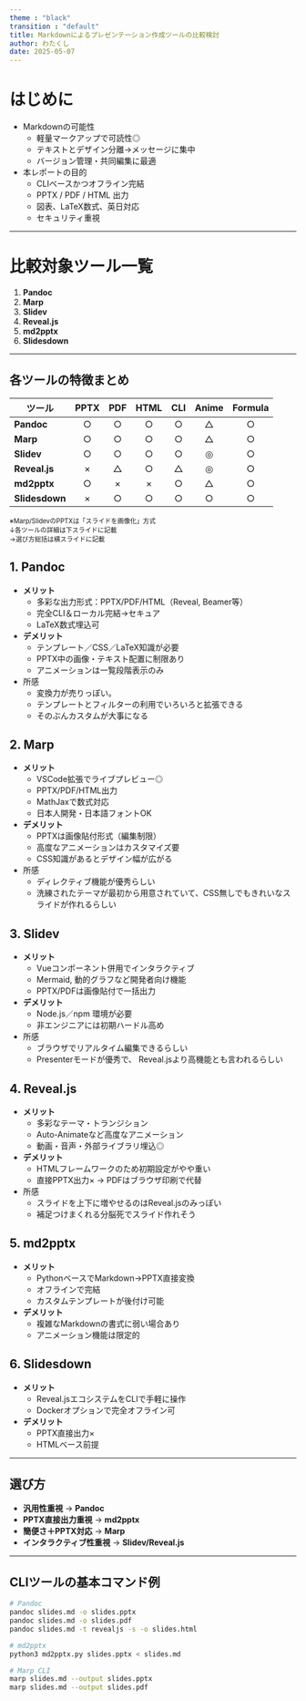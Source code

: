 ```yaml
---
theme : "black"
transition : "default"
title: Markdownによるプレゼンテーション作成ツールの比較検討
author: わたくし
date: 2025-05-07
---
```


# はじめに  
- Markdownの可能性  
  - 軽量マークアップで可読性◎  
  - テキストとデザイン分離→メッセージに集中  
  - バージョン管理・共同編集に最適  
- 本レポートの目的  
  - CLIベースかつオフライン完結  
  - PPTX / PDF / HTML 出力  
  - 図表、LaTeX数式、英日対応  
  - セキュリティ重視

---

# 比較対象ツール一覧  
1. **Pandoc**  
2. **Marp**  
3. **Slidev**  
4. **Reveal.js**  
5. **md2pptx**  
6. **Slidesdown**  

---

<section>

## 各ツールの特徴まとめ  
<span style="font-size: 0.8em;">  

| ツール       | PPTX  | PDF   | HTML  | CLI  | Anime | Formula |
|--|:--:|:--:|:--:|:--:|:--:|:--:|
| **Pandoc** | ○     | ○     | ○     | ○   | △ | ○    |
| **Marp**   | ○ | ○     | ○     | ○   | △ | ○    |
| **Slidev** | ○ | ○     | ○     | ○   | ◎   | ○    |
| **Reveal.js** | ×   | △| ○    | △ | ◎  | ○    |
| **md2pptx**| ○     | ×     | ×     | ○   | △   | ○    |
| **Slidesdown** | ×  | ○     | ○     | ○   | ○| ○  |

※Marp/SlidevのPPTXは「スライドを画像化」方式  
↓各ツールの詳細は下スライドに記載  
→選び方総括は横スライドに記載  

</span>

</section>
<section>

## 1. Pandoc  
- **メリット**  
  - 多彩な出力形式：PPTX/PDF/HTML（Reveal, Beamer等）  
  - 完全CLI＆ローカル完結→セキュア  
  - LaTeX数式埋込可  
- **デメリット**  
  - テンプレート／CSS／LaTeX知識が必要  
  - PPTX中の画像・テキスト配置に制限あり  
  - アニメーションは一覧段階表示のみ  
- 所感  
  - 変換力が売りっぽい。
  - テンプレートとフィルターの利用でいろいろと拡張できる
  - そのぶんカスタムが大事になる  
</section>
<section>

## 2. Marp  
- **メリット**  
  - VSCode拡張でライブプレビュー◎  
  - PPTX/PDF/HTML出力  
  - MathJaxで数式対応  
  - 日本人開発・日本語フォントOK  
- **デメリット**  
  - PPTXは画像貼付形式（編集制限）  
  - 高度なアニメーションはカスタマイズ要  
  - CSS知識があるとデザイン幅が広がる  
- 所感  
  - ディレクティブ機能が優秀らしい
  - 洗練されたテーマが最初から用意されていて、CSS無しでもきれいなスライドが作れるらしい
</section>
<section>

## 3. Slidev  
- **メリット**  
  - Vueコンポーネント併用でインタラクティブ  
  - Mermaid, 動的グラフなど開発者向け機能  
  - PPTX/PDFは画像貼付で一括出力  
- **デメリット**  
  - Node.js／npm 環境が必要  
  - 非エンジニアには初期ハードル高め  
- 所感  
  - ブラウザでリアルタイム編集できるらしい
  - Presenterモードが優秀で、 Reveal.jsより高機能とも言われるらしい
</section>
<section>

## 4. Reveal.js  
- **メリット**  
  - 多彩なテーマ・トランジション  
  - Auto-Animateなど高度なアニメーション  
  - 動画・音声・外部ライブラリ埋込◎  
- **デメリット**  
  - HTMLフレームワークのため初期設定がやや重い  
  - 直接PPTX出力× → PDFはブラウザ印刷で代替  
- 所感  
  - スライドを上下に増やせるのはReveal.jsのみっぽい
  - 補足つけまくれる分脳死でスライド作れそう
</section>
<section>

## 5. md2pptx  
- **メリット**  
  - PythonベースでMarkdown→PPTX直接変換  
  - オフラインで完結  
  - カスタムテンプレートが後付け可能  
- **デメリット**  
  - 複雑なMarkdownの書式に弱い場合あり  
  - アニメーション機能は限定的  

</section>
<section>

## 6. Slidesdown  
- **メリット**  
  - Reveal.jsエコシステムをCLIで手軽に操作  
  - Dockerオプションで完全オフライン可  
- **デメリット**  
  - PPTX直接出力×  
  - HTMLベース前提

</section>

---

## 選び方  
- **汎用性重視** → **Pandoc**  
- **PPTX直接出力重視** → **md2pptx**  
- **簡便さ＋PPTX対応** → **Marp**  
- **インタラクティブ性重視** → **Slidev/Reveal.js**  

---

## CLIツールの基本コマンド例  

```bash
# Pandoc
pandoc slides.md -o slides.pptx
pandoc slides.md -o slides.pdf
pandoc slides.md -t revealjs -s -o slides.html

# md2pptx
python3 md2pptx.py slides.pptx < slides.md

# Marp CLI
marp slides.md --output slides.pptx
marp slides.md --output slides.pdf
